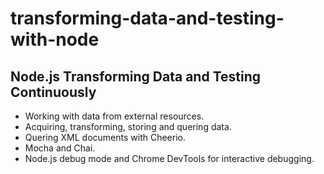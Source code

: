# transforming-data-and-testing-with-node
## Node.js Transforming Data and Testing Continuously

- Working with data from external resources.
- Acquiring, transforming, storing and quering data.
- Quering XML documents with Cheerio.
- Mocha and Chai.
- Node.js debug mode and Chrome DevTools for interactive debugging.

